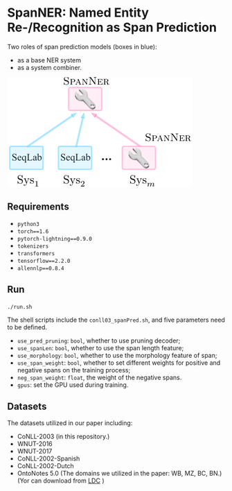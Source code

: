 # SpanNER: Named Entity Re-/Recognition as Span Prediction
Two roles of span prediction models (boxes in blue): 
* as a base NER system 
* as a system combiner.

![show fig](https://github.com/anonymous4nlp/SpanNER/blob/main/img/spanner.png)

## Requirements
-  `python3`
- `torch==1.6`
- `pytorch-lightning==0.9.0`
- `tokenizers`
- `transformers`
- `tensorflow==2.2.0`
- `allennlp==0.8.4`

## Run
`./run.sh`

The shell scripts include the `conll03_spanPred.sh`, and five parameters need to be defined.

- `use_pred_pruning`: `bool`, whether to use pruning decoder;
- `use_spanLen`: `bool`, whether to use the span length feature;
- `use_morphology`: `bool`, whether to use the morphology feature of span;
- `use_span_weight`: `bool`, whether to set different weights for positive and negative spans on the training process;
- `neg_span_weight`: `float`, the weight of the negative spans.
- `gpus`: set the GPU used during training.

## Datasets

The datasets utilized in our paper including:

- CoNLL-2003 (in this repository.)
- WNUT-2016 
- WNUT-2017
- CoNLL-2002-Spanish
- CoNLL-2002-Dutch
- OntoNotes 5.0 (The domains we utilized in the paper: WB, MZ, BC, BN.) (Yor can download from [LDC](https://catalog.ldc.upenn.edu/LDC2013T19) )


